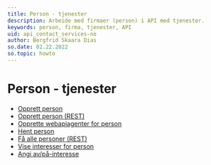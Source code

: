 ```yaml
---
title: Person - tjenester
description: Arbeide med firmaer (person) i API med tjenester.
keywords: person, firma, tjenester, API
uid: api_contact_services-no
author: Bergfrid Skaara Dias
so.date: 02.22.2022
so.topic: howto
---
```


# Person - tjenester

* [Opprett person][1]
* [Opprett person (REST)][2]
* [Opprette webapiagenter for person][3]
* [Hent person][4]
* [Få alle personer (REST)][5]
* [Vise interesser for person][6]
* [Angi av/på-interesse][7]

<!-- Referenced links -->
[1]: create-contact-services.md
[2]: create-contact-rest.md
[3]: create-contact-webapi-agents.md
[4]: get-contact-via-services-layer.md
[5]: get-all-contacts-rest.md
[6]: get-interests-for-contact-services.md
[7]: set-interest-on-off-services.md
